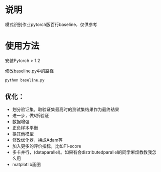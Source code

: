 # 说明
模式识别作业pytorch版百行baseline，仅供参考

# 使用方法
安装Pytorch > 1.2

修改baseline.py中的路径
```bash
python baseline.py
```

## 优化：
* 划分验证集，取验证集最高时的测试集结果作为最终结果
* 进一步，做k折验证
* 数据增强
* 正负样本平衡
* 换其他模型
* 修改优化器，换成Adam等
* 加入更多的评价指标，比如F1-score
* 多卡并行，(dataparallel)。如果有会distributedparallel的同学麻烦教教我怎么用
* matplotlib画图
